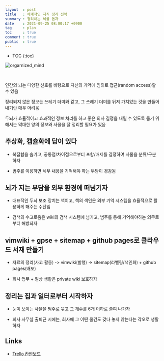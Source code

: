 ```yaml
---
layout  : post
title   : 체계적인 지식 정리 전략
summary : 정리하는 뇌를 돕자
date    : 2021-09-25 08:00:17 +0900
tag     : plan
toc     : true
comment : true
public  : true
---
```

* TOC
{:toc}

![orgarnized_mind](https://user-images.githubusercontent.com/65143458/135738236-0947a2aa-ee10-4e96-8779-cad70c610b5d.png)

<br/>

인간의 뇌는 다양한 신호를 바탕으로 자신의 기억에 임의로 접근(random access)할 수 있음

정리되지 않은 정보는 쓰레기 더미와 같고, 그 쓰레기 더미를 뒤져 가치있는 것을 만들어 내기란 매우 어려움

두뇌가 효율적이고 효과적인 정보 처리를 하고 좋은 의사 결정을 내릴 수 있도록 돕기 위해서는 막대한 양의 정보와 사물을 잘 정리할 필요가 있음


## 추상화, 캡슐화에 답이 있다

* 복잡함을 숨기고, 공통점/차이점으로부터 포함/배제를 결정하여 사물을 분류/구분하자

* 범주를 이용하면 세부 내용을 기억해야 하는 부담이 경감됨


## 뇌가 지는 부담을 외부 환경에 떠넘기자

* 대표적인 두뇌 보조 장치는 책이고, 책의 색인은 외부 기억 시스템을 효율적으로 활용하게 해주는 수단임

* 검색의 수고로움은 wiki의 검색 시스템에 넘기고, 범주를 통해 기억해야하는 의무로부터 해방되자

## vimwiki + gpse + sitemap + github pages로 클라우드 서재 만들기

* 자료의 정리(사고 활동) -> vimwiki(발행) -> sitemap(라벨링/색인화) + github pages(배포)

* 회사 업무 + 일상 생활은 private wiki 보호하자

## 정리는 집과 일터로부터 시작하자

* 눈이 보이는 사물을 범주로 묶고 그 개수를 6개 이하로 줄여 나가자

* 회사 사무실 출퇴근 시에는, 회사에 그 어떤 물건도 갖다 놓지 않는다는 각오로 생활하자

## Links

* [Trello 칸반보드](https://trello.com/b/K7T3ZM77/work-preps)

